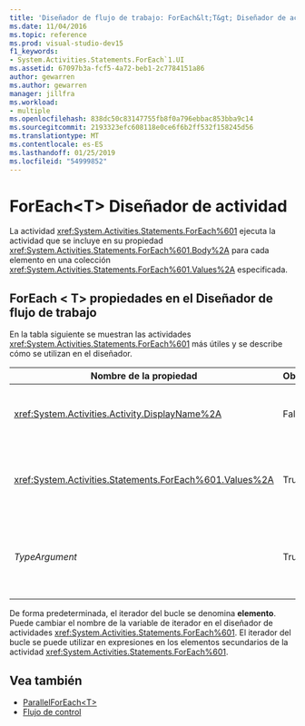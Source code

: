 ```yaml
---
title: 'Diseñador de flujo de trabajo: ForEach&lt;T&gt; Diseñador de actividad'
ms.date: 11/04/2016
ms.topic: reference
ms.prod: visual-studio-dev15
f1_keywords:
- System.Activities.Statements.ForEach`1.UI
ms.assetid: 67097b3a-fcf5-4a72-beb1-2c7784151a86
author: gewarren
ms.author: gewarren
manager: jillfra
ms.workload:
- multiple
ms.openlocfilehash: 838dc50c83147755fb8f0a796ebbac853bba9c14
ms.sourcegitcommit: 2193323efc608118e0ce6f6b2ff532f158245d56
ms.translationtype: MT
ms.contentlocale: es-ES
ms.lasthandoff: 01/25/2019
ms.locfileid: "54999852"
---
```

# <a name="foreachlttgt-activity-designer"></a>ForEach&lt;T&gt; Diseñador de actividad

La actividad <xref:System.Activities.Statements.ForEach%601> ejecuta la actividad que se incluye en su propiedad <xref:System.Activities.Statements.ForEach%601.Body%2A> para cada elemento en una colección <xref:System.Activities.Statements.ForEach%601.Values%2A> especificada.

## <a name="foreacht-properties-in-the-workflow-designer"></a>ForEach < T\> propiedades en el Diseñador de flujo de trabajo

En la tabla siguiente se muestran las actividades <xref:System.Activities.Statements.ForEach%601> más útiles y se describe cómo se utilizan en el diseñador.

|Nombre de la propiedad|Obligatorio|Uso|
|-|--------------|-|
|<xref:System.Activities.Activity.DisplayName%2A>|False|Nombre descriptivo de la actividad <xref:System.Activities.Statements.ForEach%601>. El valor predeterminado es ForEach < Int32\>. Pese a que el valor <xref:System.Activities.Activity.DisplayName%2A> no es obligatorio, se recomienda usar uno.|
|<xref:System.Activities.Statements.ForEach%601.Values%2A>|True|La colección de elementos en la que se va a iterar. Para establecer el <xref:System.Activities.Statements.ForEach%601.Values%2A>, escriba una expresión de Visual Basic en el **valores** cuadro en el **ForEach < T\>**  actividad diseñador o en la cuadrícula de propiedades.|
|*TypeArgument*|True|El tipo de los elementos de la <xref:System.Activities.Statements.ForEach%601.Values%2A> colección especificada por el parámetro genérico *T*. De forma predeterminada, *TypeArgument* está establecido en **Int32**. Para cambiar el tipo, cambie el valor de la *TypeArgument* cuadro combinado en la cuadrícula de propiedades.|

De forma predeterminada, el iterador del bucle se denomina **elemento**. Puede cambiar el nombre de la variable de iterador en el diseñador de actividades <xref:System.Activities.Statements.ForEach%601>. El iterador del bucle se puede utilizar en expresiones en los elementos secundarios de la actividad <xref:System.Activities.Statements.ForEach%601>.

## <a name="see-also"></a>Vea también

- [ParallelForEach\<T>](../workflow-designer/parallelforeach-t-activity-designer.md)
- [Flujo de control](../workflow-designer/control-flow-activity-designers.md)